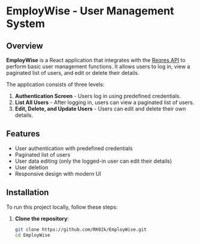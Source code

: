 # EmployWise - User Management System

## Overview

**EmployWise** is a React application that integrates with the [Reqres API](https://reqres.in/) to perform basic user management functions. It allows users to log in, view a paginated list of users, and edit or delete their details.

The application consists of three levels:

1. **Authentication Screen** - Users log in using predefined credentials.
2. **List All Users** - After logging in, users can view a paginated list of users.
3. **Edit, Delete, and Update Users** - Users can edit and delete their own details.

## Features

- User authentication with predefined credentials
- Paginated list of users
- User data editing (only the logged-in user can edit their details)
- User deletion
- Responsive design with modern UI

## Installation

To run this project locally, follow these steps:

1. **Clone the repository**:
   ```bash
   git clone https://github.com/RK02k/EmployWise.git
   cd EmployWise
